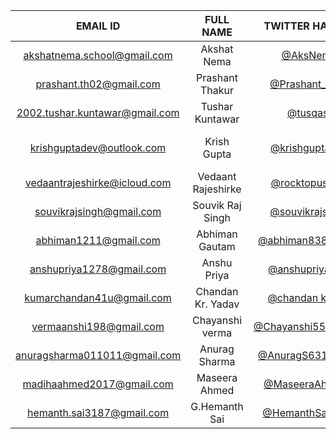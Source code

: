 | EMAIL ID | FULL NAME | TWITTER HANDLE | ANY QUERY? |
| :--: | :--: | :--: | :--: |
| akshatnema.school@gmail.com | Akshat Nema | [@AksNema](https://twitter.com/AksNema) | My hands are desperate to code |
| prashant.th02@gmail.com | Prashant Thakur | [@Prashant_th18](https://twitter.com/Prashant_th18) | |
| 2002.tushar.kuntawar@gmail.com | Tushar Kuntawar | [@tusqasi](twitter.com/tusqasi) | `print("None")` |
| krishguptadev@outlook.com | Krish Gupta | [@krishguptadev](https://twitter.com/krishguptadev) | Excited! This is gonna be my first competition 😊😳 |
| vedaantrajeshirke@icloud.com | Vedaant Rajeshirke | [@rocktopus101](https://twitter.com/rocktopus101) | Looking forward to this! |
| souvikrajsingh@gmail.com | Souvik Raj Singh | [@souvikrajsingh](https://twitter.com/souvikrajsingh) | Excited for this! |
| abhiman1211@gmail.com | Abhiman Gautam | [@abhiman83836119](https://twitter.com/abhiman83836119) | Estoy emocionado! |
| anshupriya1278@gmail.com | Anshu Priya | [@anshupriyastwt](https://twitter.com/anshupriyastwt) | Super Excited 🥳 |
| kumarchandan41u@gmail.com | Chandan Kr. Yadav | [@chandan kumar](https://twitter.com/erchandandev) | console.log("Excited for this!") |
| vermaanshi198@gmail.com | Chayanshi verma | [@Chayanshi55249804](https://twitter.com/kenma55249804) | |
| anuragsharma011011@gmail.com | Anurag Sharma| [@AnuragS63108526](https://twitter.com/AnuragS63108526) | Happy to be here |
| madihaahmed2017@gmail.com | Maseera Ahmed | [@MaseeraAhmed2](https://twitter.com/MaseeraAhmed2) | Bla Bla Bla |
| hemanth.sai3187@gmail.com | G.Hemanth Sai | [@HemanthSai3187](https://twitter.com/HemanthSai3187) | None |